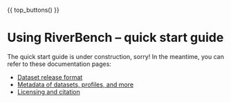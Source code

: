 {{ top_buttons() }}

# Using RiverBench – quick start guide

<!-- 
    TODO 
    https://github.com/RiverBench/RiverBench/issues/73
-->

The quick start guide is under construction, sorry! In the meantime, you can refer to these documentation pages:

- [Dataset release format](dataset-release-format.md)
- [Metadata of datasets, profiles, and more](metadata.md)
- [Licensing and citation](licensing.md)
